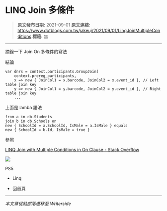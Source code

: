 # LINQ Join 多條件

> **原文發布日期:** 2021-09-01
> **原文連結:** https://www.dotblogs.com.tw/jakeuj/2021/09/01/LinqJoinMultipleConditions
> **標籤:** 無

---

摘錄一下 Join On 多條件的寫法

結論

```
var dnrs = context.participants.GroupJoin(
    context.prereg_participants,
    x => new { JoinCol1 = x.barcode, JoinCol2 = x.event_id }, // Left table join key
    y => new { JoinCol1 = y.barcode, JoinCol2 = y.event_id }, // Right table join key
    ...
```

上面是 lamba 語法

```
from a in db.Students
join b in db.Schools on
new { SchoolId = a.SchoolId, IsMale = a.IsMale } equals
new { SchoolId = b.Id, IsMale = true }
```

參照

[LINQ Join with Multiple Conditions in On Clause - Stack Overflow](https://stackoverflow.com/questions/7664727/linq-join-with-multiple-conditions-in-on-clause)

![](https://card.psnprofiles.com/1/jakeuj.png)

PS5

* Linq

* 回首頁

---

*本文章從點部落遷移至 Writerside*
